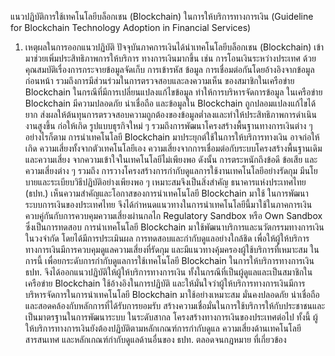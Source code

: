 แนวปฏิบัติการใช้เทคโนโลยีบล็อกเชน (Blockchain) ในการให้บริการทางการเงิน
(Guideline for Blockchain Technology Adoption in Financial Services)
1. เหตุผลในการออกแนวปฏิบัติ
ปัจจุบันภาคการเงินได้นำเทคโนโลยีบล็อกเชน (Blockchain) เข้ามาช่วยเพิ่มประสิทธิภาพการให้บริการ
ทางการเงินมากขึ้น เช่น การโอนเงินระหว่างประเทศ ด้วยคุณสมบัติเรื่องการกระจายข้อมูลจัดเก็บ การเข้ารหัส
ข้อมูล การเชื่อมต่อกันโดยอ้างอิงจากข้อมูลก่อนหน้า รวมถึงการมีส่วนร่วมในการตรวจสอบและลงความเห็น
ของสมาชิกในเครือข่าย Blockchain ในกรณีที่มีการเปลี่ยนแปลงแก้ไขข้อมูล ทำให้การบริหารจัดการข้อมูล
ในเครือข่าย Blockchain มีความปลอดภัย น่าเชื่อถือ และข้อมูลใน Blockchain ถูกปลอมแปลงแก้ไขได้ยาก
ส่งผลให้ต้นทุนการตรวจสอบความถูกต้องของข้อมูลต่ำลงและทำให้ประสิทธิภาพการดำเนินงานสูงขึ้น ก่อให้เกิด
รูปแบบธุรกิจใหม่ ๆ รวมถึงการพัฒนาโครงสร้างพื้นฐานทางการเงินต่าง ๆ
อย่างไรก็ตาม การนําเทคโนโลยี Blockchain มาประยุกต์ใช้ในการให้บริการทางเงิน อาจก่อให้เกิด
ความเสี่ยงทั้งจากตัวเทคโนโลยีเอง ความเสี่ยงจากการเชื่อมต่อกับระบบโครงสร้างพื้นฐานเดิม และความเสี่ยง
จากความเข้าใจในเทคโนโลยีไม่เพียงพอ ดังนั้น การตระหนักถึงข้อดี ข้อเสีย และความเสี่ยงต่าง ๆ รวมถึง
การวางโครงสร้างการกำกับดูแลการใช้งานเทคโนโลยีอย่างรัดกุม มีนโยบายและระเบียบวิธีปฏิบัติอย่างเพียงพอ
ๆ
เหมาะสมจึงเป็นสิ่งสำคัญ
ธนาคารแห่งประเทศไทย (ธปท.) เห็นความสำคัญและโอกาสของการนำเทคโนโลยี Blockchain มาใช้
ในการพัฒนาระบบการเงินของประเทศไทย จึงได้กำหนดแนวทางในการนำเทคโนโลยีนี้มาใช้ในภาคการเงิน
ควบคู่กันกับการควบคุมความเสี่ยงผ่านกลไก Regulatory Sandbox หรือ Own Sandbox ซึ่งเป็นการทดสอบ
การนำเทคโนโลยี Blockchain มาใช้พัฒนาบริการและนวัตกรรมทางการเงินในวงจำกัด โดยได้มีการประเมินผล
การทดสอบและกำกับดูแลอย่างใกล้ชิด เพื่อให้ผู้ให้บริการทางการเงินมีการควบคุมดูแลความเสี่ยงที่รัดกุม
และมีแนวทางคุ้มครองผู้ใช้บริการที่เหมาะสม
ในการนี้ เพื่อยกระดับการกำกับดูแลการใช้เทคโนโลยี Blockchain ในการให้บริการทางการเงิน ธปท.
จึงได้ออกแนวปฏิบัติให้ผู้ให้บริการทางการเงิน ทั้งในกรณีที่เป็นผู้ดูแลและเป็นสมาชิกในเครือข่าย Blockchain
ใช้อ้างอิงในการปฏิบัติ และให้มั่นใจว่าผู้ให้บริการทางการเงินมีการบริหารจัดการในการนำเทคโนโลยี
Blockchain มาใช้อย่างเหมาะสม มั่นคงปลอดภัย น่าเชื่อถือ และสอดคล้องกับหลักการที่ได้รับการยอมรับ
สร้างความเชื่อมั่นในการใช้บริการให้กับประชาชนและเป็นมาตรฐานในการพัฒนาระบบ
ในระดับสากล
โครงสร้างทางการเงินของประเทศต่อไป ทั้งนี้ ผู้ให้บริการทางการเงินยังต้องปฏิบัติตามหลักเกณฑ์การกำกับดูแล
ความเสี่ยงด้านเทคโนโลยีสารสนเทศ และหลักเกณฑ์กำกับดูแลด้านอื่นของ ธปท. ตลอดจนกฎหมาย
ที่เกี่ยวข้อง
